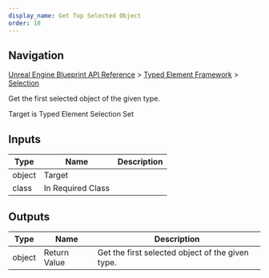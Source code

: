 ```yaml
---
display_name: Get Top Selected Object
order: 18
---
```

## Navigation

[Unreal Engine Blueprint API Reference](https://dev.epicgames.com/documentation/en-us/unreal-engine/BlueprintAPI) > [Typed Element Framework](https://dev.epicgames.com/documentation/en-us/unreal-engine/BlueprintAPI/TypedElementFramework) > [Selection](https://dev.epicgames.com/documentation/en-us/unreal-engine/BlueprintAPI/TypedElementFramework/Selection)

Get the first selected object of the given type.

Target is Typed Element Selection Set

## Inputs

| Type | Name | Description |
| --- | --- | --- |
| object | Target |  |
| class | In Required Class |  |

## Outputs

| Type | Name | Description |
| --- | --- | --- |
| object | Return Value | Get the first selected object of the given type. |
